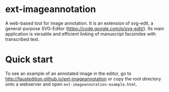 ext-imageannotation
===================

A web-based tool for image annotation. It is an extension of svg-edit,
a                      general-purpose                      SVG-Editor
(https://code.google.com/p/svg-edit/).   Its   main   application   is
versatile  and   efficient  linking  of   manuscript  facsimiles  with
transcribed text.

Quick start
===========

To see an  example of an annotated image in the  editor, go to
<http://faustedition.github.io/ext-imageannotation> or copy the root
directory onto a webserver and open `ext-imageannotation-example.html`.


